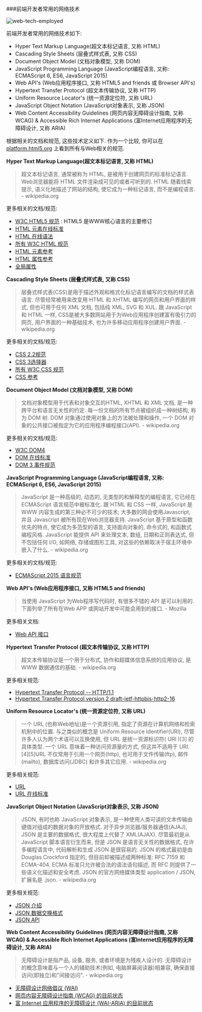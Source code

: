 ###前端开发者常用的网络技术

![web-tech-employed](https://raw.githubusercontent.com/dwqs/fedHandlebook/master/images/web-tech-employed.jpg)


前端开发者常用的网络技术如下:

* Hyper Text Markup Language(超文本标记语言, 又称 HTML)
* Cascading Style Sheets (层叠式样式表, 又称 CSS)
* Document Object Model (文档对象模型, 又称 DOM)
* JavaScript Programming Language (JavaScript编程语言, 又称: ECMAScript 6, ES6, JavaScript 2015)
* Web API's (Web应用程序接口, 又称 HTML5 and friends 或 Browser API's)
* Hypertext Transfer Protocol (超文本传输协议, 又称 HTTP)
* Uniform Resource Locator's (统一资源定位符, 又称 URL)
* JavaScript Object Notation (JavaScript对象表示, 又称 JSON)
* Web Content Accessibility Guidelines (网页内容无障碍设计指南, 又称 WCAG) & Accessible Rich Internet Applications (富Internet应用程序的无障碍设计, 又称 ARIA)

根据相关的文档和规范, 这些技术定义如下. 作为一个比较, 你可以在 [platform.html5.org](https://platform.html5.org/) 上看到所有与Web相关的规范.

**Hyper Text Markup Language(超文本标记语言, 又称 HTML)**

>超文本标记语言, 通常被称为 HTML, 是被用于创建网页的标准标记语言. Web浏览器能将 HTML 文件渲染成可见的或者可听到的. HTML 随着线索提示, 语义化地描述了网站的结构, 使它成为一种标记语言, 而不是编程语言. - wikipedia.org

更多相关的文档/规范:

* [W3C HTML5 规范](http://www.w3.org/TR/html5/) : HTML5 是WWW核心语言的主要修订
* [HTML 元素在线标准](https://html.spec.whatwg.org/multipage/semantics.html#semantics)
* [HTML 在线语法](https://html.spec.whatwg.org/multipage/syntax.html#syntax)
* [所有 W3C HTML 规范](http://www.w3.org/standards/techs/html#w3c_all)
* [HTML 元素参考](https://developer.mozilla.org/en-US/docs/Web/HTML/Element)
* [HTML 属性参考](https://developer.mozilla.org/en-US/docs/Web/HTML/Attributes)
* [全局属性](https://developer.mozilla.org/en-US/docs/Web/HTML/Global_attributes)

**Cascading Style Sheets (层叠式样式表, 又称 CSS)**

>层叠式样式表(CSS)是用于描述外观和格式化标记语言编写的文档的样式表语言. 尽管经常被用来改变用 HTML 和 XHTML 编写的网页和用户界面的样式, 但也可用于任何 XML 文档, 包括纯 XML, SVG 和 XUL. 跟 JavaScript 和 HTML 一样, CSS是被大多数网站用于为Web应用程序创建富有吸引力的网页, 用户界面的一种基础技术, 也为许多移动应用程序创建用户界面. - wikipedia.org

更多相关的文档/规范:

* [CSS 2.2规范](https://drafts.csswg.org/css2/)
* [CSS 3选择器](http://www.w3.org/TR/css3-selectors/)
* [所有 W3C CSS 规范](http://www.w3.org/Style/CSS/current-work#roadmap)
* [CSS 参考](https://developer.mozilla.org/en-US/docs/Web/CSS/Reference)

**Document Object Model (文档对象模型, 又称 DOM)**

>文档对象模型用于代表和对象交互的HTML, XHTML 和 XML 文档, 是一种跨平台和语言无关性的约定. 每一份文档的所有节点被组织成一种树结构, 称为 DOM 树. DOM 对象通过使用对象上的方法被处理和操作, 一个 DOM 对象的公共接口被指定为它的应用程序编程接口(API). - wikipedia.org

更多相关的文档/规范:

* [W3C DOM4](http://www.w3.org/TR/2014/WD-dom-20140204/)
* [DOM 在线标准](https://dom.spec.whatwg.org/)
* [DOM 3 事件规范](http://www.w3.org/TR/2013/WD-DOM-Level-3-Events-20131105/)

**JavaScript Programming Language (JavaScript编程语言, 又称: ECMAScript 6, ES6, JavaScript 2015)**

>JavaScript 是一种高级的, 动态的, 无类型的和解释型的编程语言, 它已经在 ECMAScript 语言规范中被标准化. 跟 HTML 和 CSS 一样, JavaScript 是 WWW 内容生成的第三种必不可少的技术; 大多数的网会使用Javascript, 并且 Javascript 被所有现在Web浏览器支持. JavaScript 基于原型和函数优先的特点, 使它成为多范型的语言, 支持面向对象的, 命令式的, 和函数式编程风格. JavaScript 能提供 API 来处理文本, 数组, 日期和正则表达式, 但不包括任何 I/O, 如网络, 存储或图形工具, 对这些的依赖取决于宿主环境中嵌入了什么. - wikipedia.org

更多相关的文档/规范:

* [ECMAScript 2015 语言规范](http://www.ecma-international.org/ecma-262/6.0/)

**Web API's (Web应用程序接口, 又称 HTML5 and friends)**

>当使用 JavaScript 为Web程序写代码时, 有很多不错的 API 是可以利用的. 下面列举了所有在Web APP 或网站开发中可能会用到的接口. - Mozilla

更多相关文档:

* [Web API 接口](https://developer.mozilla.org/en-US/docs/Web/API)

**Hypertext Transfer Protocol (超文本传输协议, 又称 HTTP)**

>超文本传输协议是一个用于分布式, 协作和超媒体信息系统的应用协议, 是 WWW 数据通信的基础. - wikipedia.org

更多相关规范:

* [Hypertext Transfer Protocol -- HTTP/1.1](https://tools.ietf.org/html/rfc2616)
* [Hypertext Transfer Protocol version 2 draft-ietf-httpbis-http2-16](https://tools.ietf.org/html/draft-ietf-httpbis-http2-16)

**Uniform Resource Locator's (统一资源定位符, 又称 URL)**

>一个 URL (也称Web地址)是一个资源引用, 指定了资源在计算机网络和检索机制中的位置. 与之类似的概念是 Uniform Resource Identifier(URI), 尽管许多人认为两个术语可以互换使用, 但 URL 是统一资源标识符( URI )[3] 的具体类型. 一个 URL 意味着一种访问资源量的方式, 但这并不适用于 URI.
[4][5]URL 不仅常用于引用一个网页(http), 也可用于文件传输(ftp), 邮件(mailto), 数据库访问(JDBC) 和许多其它应用. - wikipedia.org

更多相关规范:

* [URL](http://www.w3.org/Addressing/URL/url-spec.txt)
* [URL 在线标准](https://url.spec.whatwg.org/)

**JavaScript Object Notation (JavaScript对象表示, 又称 JSON)**

>JSON, 有时也称 JavaScript 对象表示, 是一种使用人类可读的文本传输由键值对组成的数据对象的开放格式. 对于异步浏览器/服务器通信(AJAJ), JSON 是主要的数据格式, 很大程度上代替了 XML(AJAX). 尽管最初是从 JavaScript 脚本语言衍生而来, 但是 JSON 是语言无关性的数据格式, 在许多编程语言中, 代码解析和生成 JSON 是很容易的. JSON 的格式最初是由 Douglas Crockford 指定的, 但目前却被描述成两种标准: RFC 7159 和 ECMA-404. ECMA 标准只允许被合法的语法语句描述, 而 RFC 则提供了一些语义化描述和安全考虑. JSON 的官方网络媒体类型 application / JSON, 扩展名是 .json. - wikipedia.org

更多相关规范:

* [JSON 介绍](http://json.org/)
* [JSON 数据交换格式](http://www.ecma-international.org/publications/files/ECMA-ST/ECMA-404.pdf)
* [JSON API](http://jsonapi.org/)

**Web Content Accessibility Guidelines (网页内容无障碍设计指南, 又称 WCAG) & Accessible Rich Internet Applications (富Internet应用程序的无障碍设计, 又称 ARIA)**

>无障碍设计是指产品, 设备, 服务, 或者环境是为残疾人设计的. 无障碍设计的概念意味着与一个人的辅助技术(例如, 电脑屏幕阅读器)相兼容, 确保直接访问(即独立)和"间接访问". - wikipedia.org

* [无障碍设计网络倡议 (WAI)](http://www.w3.org/WAI/)
* [网页内容无障碍设计指南 (WCAG) 的目前状态](http://www.w3.org/standards/techs/wcag#w3c_all)
* [富 Internet 应用程序的无障碍设计 (WAI-ARIA) 的目前状态](http://www.w3.org/standards/techs/aria#w3c_all)
